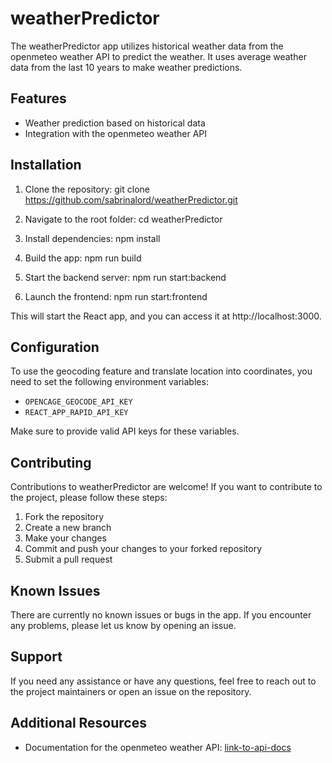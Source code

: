 # weatherPredictor

The weatherPredictor app utilizes historical weather data from the openmeteo weather API to predict the weather. It uses average weather data from the last 10 years to make weather predictions.

## Features

- Weather prediction based on historical data
- Integration with the openmeteo weather API

## Installation

1. Clone the repository: git clone <https://github.com/sabrinalord/weatherPredictor.git>

2. Navigate to the root folder: cd weatherPredictor
3. Install dependencies: npm install
4. Build the app: npm run build
5. Start the backend server: npm run start:backend
6. Launch the frontend: npm run start:frontend


This will start the React app, and you can access it at http://localhost:3000.

## Configuration

To use the geocoding feature and translate location into coordinates, you need to set the following environment variables:

- `OPENCAGE_GEOCODE_API_KEY`
- `REACT_APP_RAPID_API_KEY`

Make sure to provide valid API keys for these variables.

## Contributing

Contributions to weatherPredictor are welcome! If you want to contribute to the project, please follow these steps:

1. Fork the repository
2. Create a new branch
3. Make your changes
4. Commit and push your changes to your forked repository
5. Submit a pull request

## Known Issues

There are currently no known issues or bugs in the app. If you encounter any problems, please let us know by opening an issue.

## Support

If you need any assistance or have any questions, feel free to reach out to the project maintainers or open an issue on the repository.

## Additional Resources

- Documentation for the openmeteo weather API: [link-to-api-docs](https://api-docs.openmeteo.org/)
